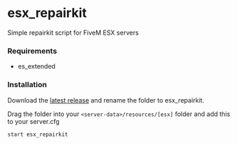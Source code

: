 # esx_repairkit
Simple repairkit script for FiveM ESX servers

### Requirements
* es_extended

### Installation
Download the [latest release](https://github.com/condolent/esx_repairkit/releases/latest) and rename the folder to esx_repairkit.

Drag the folder into your `<server-data>/resources/[esx]` folder and add this to your server.cfg
```
start esx_repairkit
```